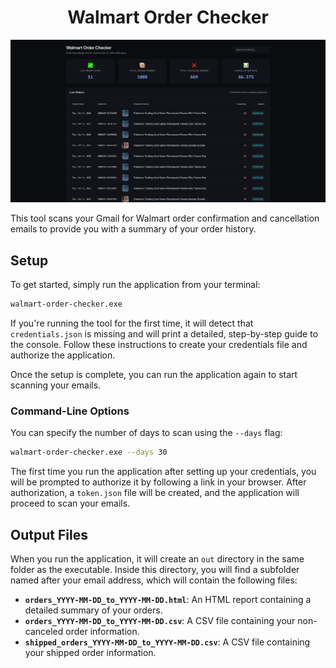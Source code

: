 <h1 align="center">Walmart Order Checker</h1>

<p align="center">
  <img width="560" src="./.github/assets/template-preview.png">
</p>

This tool scans your Gmail for Walmart order confirmation and cancellation emails to provide you with a summary of your order history.

## Setup

To get started, simply run the application from your terminal:

```bash
walmart-order-checker.exe
```

If you're running the tool for the first time, it will detect that `credentials.json` is missing and will print a detailed, step-by-step guide to the console. Follow these instructions to create your credentials file and authorize the application.

Once the setup is complete, you can run the application again to start scanning your emails.

### Command-Line Options

You can specify the number of days to scan using the `--days` flag:

```bash
walmart-order-checker.exe --days 30
```

The first time you run the application after setting up your credentials, you will be prompted to authorize it by following a link in your browser. After authorization, a `token.json` file will be created, and the application will proceed to scan your emails.

## Output Files

When you run the application, it will create an `out` directory in the same folder as the executable. Inside this directory, you will find a subfolder named after your email address, which will contain the following files:

*   **`orders_YYYY-MM-DD_to_YYYY-MM-DD.html`**: An HTML report containing a detailed summary of your orders.
*   **`orders_YYYY-MM-DD_to_YYYY-MM-DD.csv`**: A CSV file containing your non-canceled order information.
*   **`shipped_orders_YYYY-MM-DD_to_YYYY-MM-DD.csv`**: A CSV file containing your shipped order information.
